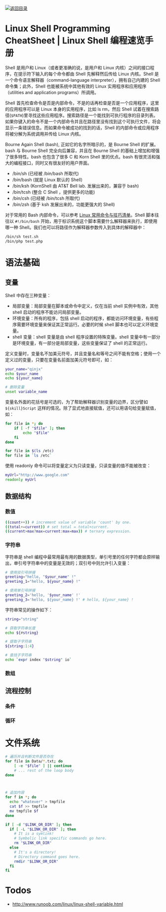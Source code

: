 [![返回目录](https://i.postimg.cc/JzFTMvjF/image.png)](https://github.com/wx-chevalier/Awesome-CheatSheets)

# Linux Shell Programming CheatSheet | Linux Shell 编程速览手册

Shell 是用户和 Linux（或者更准确的说，是用户和 Linux 内核）之间的接口程序，在提示符下输入的每个命令都由 Shell 先解释然后传给 Linux 内核。Shell 是一个命令语言解释器（command-language interpreter），拥有自己内建的 Shell 命令集；此外，Shell 也能被系统中其他有效的 Linux 实用程序和应用程序（utilities and application programs）所调用。

Shell 首先检查命令是否是内部命令，不是的话再检查是否是一个应用程序，这里的应用程序可以是 Linux 本身的实用程序，比如 ls rm，然后 Shell 试着在搜索路径(`$PATH`)里寻找这些应用程序。搜索路径是一个能找到可执行程序的目录列表。如果你键入的命令不是一个内部命令并且在路径里没有找到这个可执行文件，将会显示一条错误信息。而如果命令被成功的找到的话，Shell 的内部命令或应用程序将被分解为系统调用并传给 Linux 内核。

Bourne Again Shell (bash), 正如它的名字所暗示的，是 Bourne Shell 的扩展。bash 与 Bourne Shell 完全向后兼容，并且在 Bourne Shell 的基础上增加和增强了很多特性。bash 也包含了很多 C 和 Korn Shell 里的优点。bash 有很灵活和强大的编程接口，同时又有很友好的用户界面。

- /bin/sh (已经被 /bin/bash 所取代)
- /bin/bash (就是 Linux 默认的 Shell)
- /bin/ksh (KornShell 由 AT&T Bell lab. 发展出来的，兼容于 bash)
- /bin/tcsh (整合 C Shell ，提供更多的功能)
- /bin/csh (已经被 /bin/tcsh 所取代)
- /bin/zsh (基于 ksh 发展出来的，功能更强大的 Shell)

对于常用的 Bash 内部命令，可以参考 [Linux 常用命令与技巧清单](https://parg.co/oiT)。Shell 脚本往往以 `#!/bin/bash` 开始，用于标识系统这个脚本需要什么解释器来执行，即使用哪一种 Shell。我们也可以将路径作为解释器参数传入到具体的解释器中：

```sh
/bin/sh test.sh
/bin/php test.php
```

# 语法基础

## 变量

Shell 中存在三种变量：

- 局部变量：局部变量在脚本或命令中定义，仅在当前 shell 实例中有效，其他 shell 启动的程序不能访问局部变量。
- 环境变量：所有的程序，包括 shell 启动的程序，都能访问环境变量，有些程序需要环境变量来保证其正常运行。必要的时候 shell 脚本也可以定义环境变量。
- shell 变量：shell 变量是由 shell 程序设置的特殊变量。shell 变量中有一部分是环境变量，有一部分是局部变量，这些变量保证了 shell 的正常运行。

定义变量时，变量名不加美元符号，并且变量名和等号之间不能有空格；使用一个定义过的变量，只要在变量名前面加美元符号即可，如：

```sh
your_name="qinjx"
echo $your_name
echo ${your_name}

# 删除变量
unset variable_name
```

变量名外面的花括号是可选的，为了帮助解释器识别变量的边界，区分譬如 `${skill}Script` 这样的情况。除了显式地直接赋值，还可以用语句给变量赋值，如：

```sh
for file in *; do
    if [ -f "$file" ]; then
        echo "$file"
    fi
done

for file in $(ls /etc)
for file in `ls /etc`
```

使用 readonly 命令可以将变量定义为只读变量，只读变量的值不能被改变：

```sh
myUrl="http://www.google.com"
readonly myUrl
```

## 数据结构

### 数值

```sh
((count++)) # increment value of variable 'count' by one.
((total+=current)) # set total = total+current.
((current>max?max=current:max=max)) # ternary expression.
```

### 字符串

字符串是 shell 编程中最常用最有用的数据类型，单引号里的任何字符都会原样输出，单引号字符串中的变量是无效的；双引号中则允许引入变量：

```sh
# 使用双引号拼接
greeting="hello, "$your_name" !"
greeting_1="hello, ${your_name} !"

# 使用单引号拼接
greeting_2='hello, '$your_name' !'
greeting_3='hello, ${your_name} !' # hello, ${your_name} !
```

字符串常见的操作如下：

```sh
string="string"

# 获取字符串长度
echo ${#string}

# 提取子字符串
${string:1:4}

# 查找子字符串
echo `expr index "$string" io`
```

### 数组

## 流程控制

### 条件

### 循环

# 文件系统

```sh
# 遍历并且判断文件是否存在
for file in Data/*.txt; do
    [ -e "$file" ] || continue
    # ... rest of the loop body
done



# 追加内容
for f in *; do
  echo "whatever" > tmpfile
  cat $f >> tmpfile
  mv tmpfile $f
done
```

```sh
if [ -d "$LINK_OR_DIR" ]; then
  if [ -L "$LINK_OR_DIR" ]; then
    # It is a symlink!
    # Symbolic link specific commands go here.
    rm "$LINK_OR_DIR"
  else
    # It's a directory!
    # Directory command goes here.
    rmdir "$LINK_OR_DIR"
  fi
fi
```

# Todos

- http://www.runoob.com/linux/linux-shell-variable.html
